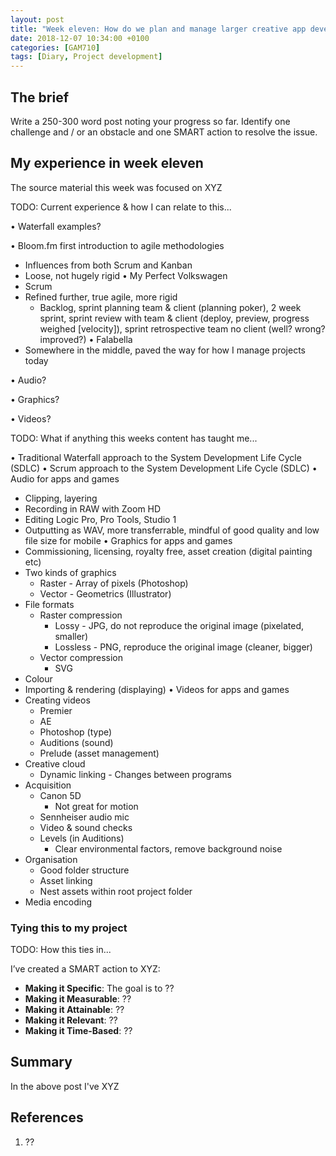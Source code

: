 ```yaml
---
layout: post
title: "Week eleven: How do we plan and manage larger creative app development projects?"
date: 2018-12-07 10:34:00 +0100
categories: [GAM710]
tags: [Diary, Project development]
---
```


## The brief

Write a 250-300 word post noting your progress so far. Identify one challenge and / or an obstacle and one SMART action to resolve the issue.

## My experience in week eleven

The source material this week was focused on XYZ

TODO: Current experience & how I can relate to this...

• Waterfall examples?

• Bloom.fm first introduction to agile methodologies
  - Influences from both Scrum and Kanban
  - Loose, not hugely rigid
• My Perfect Volkswagen
  - Scrum
  - Refined further, true agile, more rigid
    - Backlog, sprint planning team & client (planning poker), 2 week sprint, sprint review with team & client (deploy, preview, progress weighed [velocity]), sprint retrospective team no client (well? wrong? improved?)
• Falabella
  - Somewhere in the middle, paved the way for how I manage projects today

• Audio?

• Graphics?

• Videos?

TODO: What if anything this weeks content has taught me...

• Traditional Waterfall approach to the System Development Life Cycle (SDLC)
• Scrum approach to the System Development Life Cycle (SDLC)
• Audio for apps and games
  - Clipping, layering
  - Recording in RAW with Zoom HD
  - Editing Logic Pro, Pro Tools, Studio 1
  - Outputting as WAV, more transferrable, mindful of good quality and low file size for mobile
• Graphics for apps and games
  - Commissioning, licensing, royalty free, asset creation (digital painting etc)
  - Two kinds of graphics
    - Raster - Array of pixels (Photoshop)
    - Vector - Geometrics (Illustrator)
  - File formats
    - Raster compression
      - Lossy - JPG, do not reproduce the original image (pixelated, smaller)
      - Lossless - PNG, reproduce the original image (cleaner, bigger)
    - Vector compression
      - SVG
  - Colour
  - Importing & rendering (displaying)
• Videos for apps and games
  - Creating videos
    - Premier
    - AE
    - Photoshop (type)
    - Auditions (sound)
    - Prelude (asset management)
  - Creative cloud
    - Dynamic linking - Changes between programs
  - Acquisition
    - Canon 5D
      - Not great for motion
    - Sennheiser audio mic
    - Video & sound checks
    - Levels (in Auditions)
      - Clear environmental factors, remove background noise
  - Organisation
    - Good folder structure
    - Asset linking
    - Nest assets within root project folder
  - Media encoding

### Tying this to my project

TODO: How this ties in...

I’ve created a SMART action to XYZ:

- **Making it Specific**: The goal is to ??
- **Making it Measurable**: ??
- **Making it Attainable**: ??
- **Making it Relevant**: ??
- **Making it Time-Based**: ??

## Summary

In the above post I've XYZ

## References

1. ??
